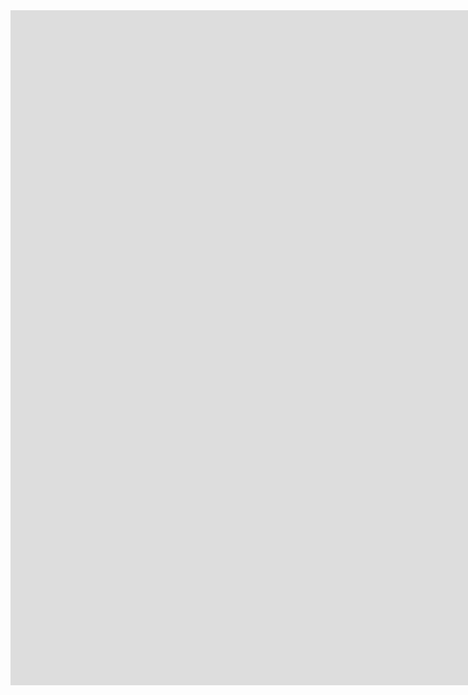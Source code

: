 <iframe src="
https://aaltohaps-my.sharepoint.com/personal/matt_wildman_aaltohaps_com/_layouts/15/Doc.aspx?sourcedoc={e4a3212a-b182-435f-9ba4-74abc4622425}&amp;action=embedview&amp;wdAr=1.7777777777777777&amp;wdEaaCheck=1"
width="1920px" height="1080px" frameborder="0">This is an embedded <a target="_blank" href="
https://office.com">Microsoft
Office</a> presentation, powered by <a target="_blank" href="
https://office.com/webapps">Office</a>.</iframe>
